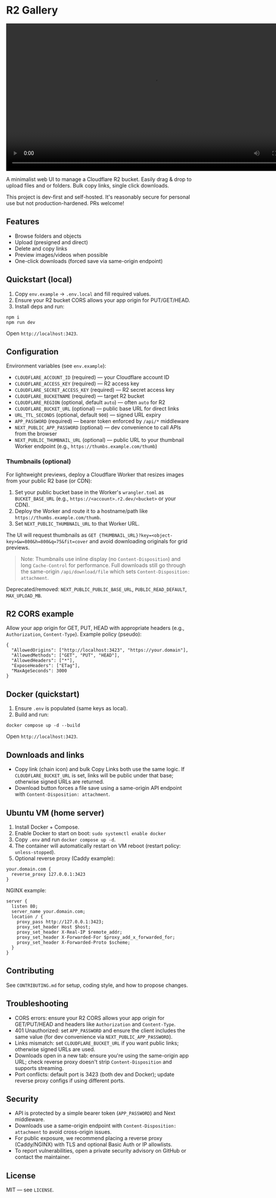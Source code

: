 # R2 Gallery

<video width="800" controls>
  <source src="https://www.seifjackson.com/sjackp_vids/R2-Gallery_demo.mp4" type="video/mp4">
  Your browser does not support the video tag.
</video>

A minimalist web UI to manage a Cloudflare R2 bucket. 
Easily drag & drop to upload files and or folders.
Bulk copy links, single click downloads.

This project is dev-first and self-hosted. It's reasonably secure for personal use but not production-hardened. PRs welcome!

## Features

- Browse folders and objects
- Upload (presigned and direct)
- Delete and copy links
- Preview images/videos when possible
- One-click downloads (forced save via same-origin endpoint)

## Quickstart (local)

1. Copy `env.example` → `.env.local` and fill required values.
2. Ensure your R2 bucket CORS allows your app origin for PUT/GET/HEAD.
3. Install deps and run:

```
npm i
npm run dev
```

Open `http://localhost:3423`.

## Configuration

Environment variables (see `env.example`):

- `CLOUDFLARE_ACCOUNT_ID` (required) — your Cloudflare account ID
- `CLOUDFLARE_ACCESS_KEY` (required) — R2 access key
- `CLOUDFLARE_SECRET_ACCESS_KEY` (required) — R2 secret access key
- `CLOUDFLARE_BUCKETNAME` (required) — target R2 bucket
- `CLOUDFLARE_REGION` (optional, default `auto`) — often `auto` for R2
- `CLOUDFLARE_BUCKET_URL` (optional) — public base URL for direct links
- `URL_TTL_SECONDS` (optional, default `900`) — signed URL expiry
- `APP_PASSWORD` (required) — bearer token enforced by `/api/*` middleware
- `NEXT_PUBLIC_APP_PASSWORD` (optional) — dev convenience to call APIs from the browser
- `NEXT_PUBLIC_THUMBNAIL_URL` (optional) — public URL to your thumbnail Worker endpoint (e.g., `https://thumbs.example.com/thumb`)

### Thumbnails (optional)

For lightweight previews, deploy a Cloudflare Worker that resizes images from your public R2 base (or CDN):

1. Set your public bucket base in the Worker's `wrangler.toml` as `BUCKET_BASE_URL` (e.g., `https://<account>.r2.dev/<bucket>` or your CDN).
2. Deploy the Worker and route it to a hostname/path like `https://thumbs.example.com/thumb`.
3. Set `NEXT_PUBLIC_THUMBNAIL_URL` to that Worker URL.

The UI will request thumbnails as `GET {THUMBNAIL_URL}?key=<object-key>&w=800&h=800&q=75&fit=cover` and avoid downloading originals for grid previews.

> Note: Thumbnails use inline display (no `Content-Disposition`) and long `Cache-Control` for performance. Full downloads still go through the same-origin `/api/download/file` which sets `Content-Disposition: attachment`.

Deprecated/removed: `NEXT_PUBLIC_PUBLIC_BASE_URL`, `PUBLIC_READ_DEFAULT`, `MAX_UPLOAD_MB`.

## R2 CORS example

Allow your app origin for GET, PUT, HEAD with appropriate headers (e.g., `Authorization`, `Content-Type`). Example policy (pseudo):

```
{
  "AllowedOrigins": ["http://localhost:3423", "https://your.domain"],
  "AllowedMethods": ["GET", "PUT", "HEAD"],
  "AllowedHeaders": ["*"],
  "ExposeHeaders": ["ETag"],
  "MaxAgeSeconds": 3000
}
```

## Docker (quickstart)

1. Ensure `.env` is populated (same keys as local).
2. Build and run:

```
docker compose up -d --build
```

Open `http://localhost:3423`.

## Downloads and links

- Copy link (chain icon) and bulk Copy Links both use the same logic. If `CLOUDFLARE_BUCKET_URL` is set, links will be public under that base; otherwise signed URLs are returned.
- Download button forces a file save using a same-origin API endpoint with `Content-Disposition: attachment`.

## Ubuntu VM (home server)

1. Install Docker + Compose.
2. Enable Docker to start on boot: `sudo systemctl enable docker`
3. Copy `.env` and run `docker compose up -d`.
4. The container will automatically restart on VM reboot (restart policy: `unless-stopped`).
5. Optional reverse proxy (Caddy example):

```
your.domain.com {
  reverse_proxy 127.0.0.1:3423
}
```

NGINX example:

```
server {
  listen 80;
  server_name your.domain.com;
  location / {
    proxy_pass http://127.0.0.1:3423;
    proxy_set_header Host $host;
    proxy_set_header X-Real-IP $remote_addr;
    proxy_set_header X-Forwarded-For $proxy_add_x_forwarded_for;
    proxy_set_header X-Forwarded-Proto $scheme;
  }
}
```

## Contributing

See `CONTRIBUTING.md` for setup, coding style, and how to propose changes.

## Troubleshooting

- CORS errors: ensure your R2 CORS allows your app origin for GET/PUT/HEAD and headers like `Authorization` and `Content-Type`.
- 401 Unauthorized: set `APP_PASSWORD` and ensure the client includes the same value (for dev convenience via `NEXT_PUBLIC_APP_PASSWORD`).
- Links mismatch: set `CLOUDFLARE_BUCKET_URL` if you want public links; otherwise signed URLs are used.
- Downloads open in a new tab: ensure you're using the same-origin app URL; check reverse proxy doesn't strip `Content-Disposition` and supports streaming.
- Port conflicts: default port is 3423 (both dev and Docker); update reverse proxy configs if using different ports.

## Security

- API is protected by a simple bearer token (`APP_PASSWORD`) and Next middleware.
- Downloads use a same-origin endpoint with `Content-Disposition: attachment` to avoid cross-origin issues.
- For public exposure, we recommend placing a reverse proxy (Caddy/NGINX) with TLS and optional Basic Auth or IP allowlists.
- To report vulnerabilities, open a private security advisory on GitHub or contact the maintainer.

## License

MIT — see `LICENSE`.

